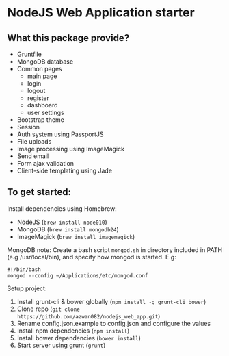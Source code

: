 # NodeJS Web Application starter

## What this package provide?

- Gruntfile
- MongoDB database
- Common pages
    - main page
    - login
    - logout
    - register
    - dashboard
    - user settings
- Bootstrap theme
- Session
- Auth system using PassportJS
- File uploads
- Image processing using ImageMagick
- Send email
- Form ajax validation
- Client-side templating using Jade

## To get started:

Install dependencies using Homebrew:

- NodeJS (`brew install node010`)
- MongoDB (`brew install mongodb24`)
- ImageMagick (`brew install imagemagick`)

MongoDB note: Create a bash script `mongod.sh` in directory included in PATH (e.g /usr/local/bin), and specify how mongod is started. E.g:

    #!/bin/bash
    mongod --config ~/Applications/etc/mongod.conf

Setup project:

1. Install grunt-cli & bower globally (`npm install -g grunt-cli bower`)
2. Clone repo (`git clone https://github.com/azwan082/nodejs_web_app.git`)
3. Rename config.json.example to config.json and configure the values
4. Install npm dependencies (`npm install`)
5. Install bower dependencies (`bower install`)
6. Start server using grunt (`grunt`)